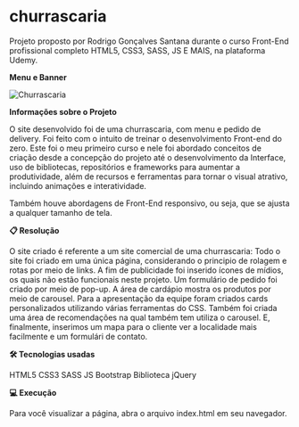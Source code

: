 # churrascaria
Projeto proposto por Rodrigo Gonçalves Santana durante o curso Front-End profissional completo HTML5, CSS3, SASS, JS E MAIS, na plataforma Udemy. 


**Menu e Banner**

![Churrascaria](https://user-images.githubusercontent.com/56925045/117476611-6f464080-af33-11eb-89c8-9b35ee2f219c.png)


**Informações sobre o Projeto**

O site desenvolvido foi de uma churrascaria, com menu e pedido de delivery. Foi feito com o intuito de treinar o desenvolvimento Front-end do zero. Este foi o meu primeiro curso e nele foi abordado conceitos de criação 
desde a concepção do projeto até o desenvolvimento da Interface, uso de bibliotecas, repositórios e frameworks para aumentar a produtividade, além de 
recursos e ferramentas para tornar o visual atrativo, incluindo animações e interatividade. 

Também houve abordagens de Front-End responsivo, ou seja, que se ajusta a qualquer tamanho de tela. 


**📋  Resolução**

O site criado é referente a um site comercial de uma churrascaria: 
  Todo o site foi criado em uma única página, considerando o principio de rolagem e rotas por meio de links. 
  A fim de publicidade foi inserido ícones de mídios, os quais não estão funcionais neste projeto. 
  Um formulário de pedido foi criado por meio de pop-up. 
  A área de cardápio mostra os produtos por meio de carousel. 
  Para a apresentação da equipe foram criados cards personalizados utilizando várias ferramentas do CSS. 
  Também foi criada uma área de recomendações na qual também tem utiliza o carousel. 
  E, finalmente, inserimos um mapa para o cliente ver a localidade mais facilmente e um formulári de contato. 


**🛠️  Tecnologias usadas** 

HTML5
CSS3
SASS
JS
Bootstrap
Biblioteca jQuery


**💻  Execução** 

Para você visualizar a página, abra o arquivo index.html em seu navegador.





